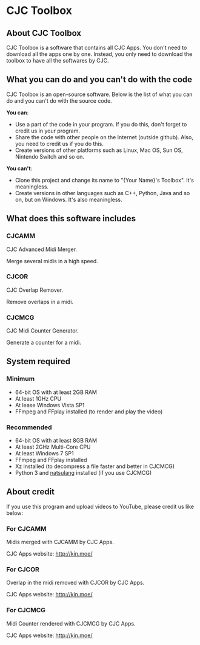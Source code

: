 # CJC Toolbox

## About CJC Toolbox

CJC Toolbox is a software that contains all CJC Apps. You don't need to download all the apps one by one. Instead, you only need to download the toolbox to have all the softwares by CJC.

## What you can do and you can't do with the code

CJC Toolbox is an open-source software. Below is the list of what you can do and you can't do with the source code.

**You can**:

+ Use a part of the code in your program. If you do this, don't forget to credit us in your program.
+ Share the code with other people on the Internet (outside github). Also, you need to credit us if you do this.
+ Create versions of other platforms such as Linux, Mac OS, Sun OS, Nintendo Switch and so on.

**You can't**:

+ Clone this project and change its name to "{Your Name}'s Toolbox". It's meaningless.
+ Create versions in other languages such as C++, Python, Java and so on, but on Windows. It's also meaningless.

## What does this software includes

### CJCAMM

CJC Advanced Midi Merger.

Merge several midis in a high speed.

### CJCOR

CJC Overlap Remover.

Remove overlaps in a midi.

### CJCMCG

CJC Midi Counter Generator.

Generate a counter for a midi.

## System required

### Minimum

+ 64-bit OS with at least 2GB RAM
+ At least 1GHz CPU
+ At lease Windows Vista SP1
+ FFmpeg and FFplay installed (to render and play the video)

### Recommended

+ 64-bit OS with at least 8GB RAM
+ At least 2GHz Multi-Core CPU
+ At least Windows 7 SP1
+ FFmpeg and FFplay installed
+ Xz installed (to decompress a file faster and better in CJCMCG)
+ Python 3 and [natsulang](https://github.com/CJC-Apps/natsulang) installed (if you use CJCMCG)

## About credit

If you use this program and upload videos to YouTube, please credit us like below:

### For CJCAMM

Midis merged with CJCAMM by CJC Apps.

CJC Apps website: http://kin.moe/

### For CJCOR

Overlap in the midi removed with CJCOR by CJC Apps.

CJC Apps website: http://kin.moe/

### For CJCMCG

Midi Counter rendered with CJCMCG by CJC Apps.

CJC Apps website: http://kin.moe/